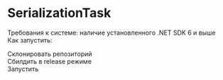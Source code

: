 # SerializationTask
Требования к системе: наличие установленного .NET SDK 6 и выше <br>
Как запустить:<br>

Склонировать репозиторий<br>
Сбилдить в release режиме<br>
Запустить<br>
